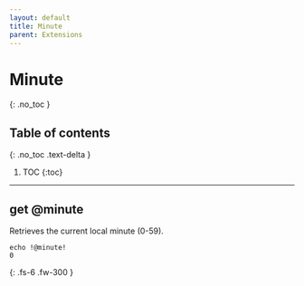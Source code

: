 ```yaml
---
layout: default
title: Minute
parent: Extensions
---
```


# Minute
{: .no_toc }

## Table of contents
{: .no_toc .text-delta }

1. TOC
{:toc}

---

## get @minute
Retrieves the current local minute (0-59).

```
echo !@minute!
0
```

{: .fs-6 .fw-300 }
